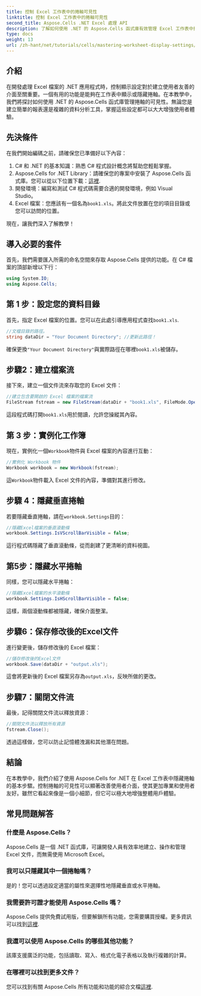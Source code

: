 ```yaml
---
title: 控制 Excel 工作表中的捲軸可見性
linktitle: 控制 Excel 工作表中的捲軸可見性
second_title: Aspose.Cells .NET Excel 處理 API
description: 了解如何使用 .NET 的 Aspose.Cells 函式庫有效管理 Excel 工作表中捲軸的可見性。這個綜合教程將引導您完成隱藏垂直和水平捲軸的必要步驟。
type: docs
weight: 13
url: /zh-hant/net/tutorials/cells/mastering-worksheet-display-settings/controlling-scroll-bar-visibility/
---
```

## 介紹

在開發處理 Excel 檔案的 .NET 應用程式時，控制顯示設定對於建立使用者友善的介面至關重要。一個有用的功能是能夠在工作表中顯示或隱藏捲軸。在本教學中，我們將探討如何使用 .NET 的 Aspose.Cells 函式庫管理捲軸的可見性。無論您是建立簡單的報表還是複雜的資料分析工具，掌握這些設定都可以大大增強使用者體驗。

## 先決條件

在我們開始編碼之前，請確保您已準備好以下內容：

1. C# 和 .NET 的基本知識：熟悉 C# 程式設計概念將幫助您輕鬆掌握。
2. Aspose.Cells for .NET Library：請確保您的專案中安裝了 Aspose.Cells 函式庫。您可以從以下位置下載：[這裡](https://releases.aspose.com/cells/net/).
3. 開發環境：編寫和測試 C# 程式碼需要合適的開發環境，例如 Visual Studio。
4.  Excel 檔案：您應該有一個名為`book1.xls`。將此文件放置在您的項目目錄或您可以訪問的位置。

現在，讓我們深入了解教學！

## 導入必要的套件

首先，我們需要匯入所需的命名空間來存取 Aspose.Cells 提供的功能。在 C# 檔案的頂部新增以下行：

```csharp
using System.IO;
using Aspose.Cells;
```

## 第 1 步：設定您的資料目錄

首先，指定 Excel 檔案的位置。您可以在此處引導應用程式查找`book1.xls`.

```csharp
//文檔目錄的路徑。
string dataDir = "Your Document Directory"; //更新此路徑！
```

確保更換`"Your Document Directory"`與實際路徑在哪裡`book1.xls`被儲存。

## 步驟2：建立檔案流

接下來，建立一個文件流來存取您的 Excel 文件：

```csharp
//建立包含要開啟的 Excel 檔案的檔案流
FileStream fstream = new FileStream(dataDir + "book1.xls", FileMode.Open);
```

這段程式碼打開`book1.xls`用於閱讀，允許您操縱其內容。

## 第 3 步：實例化工作簿

現在，實例化一個`Workbook`物件與 Excel 檔案的內容進行互動：

```csharp
//實例化 Workbook 物件
Workbook workbook = new Workbook(fstream);
```

這`Workbook`物件載入 Excel 文件的內容，準備對其進行修改。

## 步驟 4：隱藏垂直捲軸

若要隱藏垂直捲軸，請在`workbook.Settings`目的：

```csharp
//隱藏Excel檔案的垂直滾動條
workbook.Settings.IsVScrollBarVisible = false;
```

這行程式碼隱藏了垂直滾動條，從而創建了更清晰的資料視圖。

## 第5步：隱藏水平捲軸

同樣，您可以隱藏水平捲軸：

```csharp
//隱藏Excel檔案的水平滾動條
workbook.Settings.IsHScrollBarVisible = false;
```

這樣，兩個滾動條都被隱藏，確保介面整潔。

## 步驟6：保存修改後的Excel文件

進行變更後，儲存修改後的 Excel 檔案：

```csharp
//儲存修改後的Excel文件
workbook.Save(dataDir + "output.xls");
```

這會將更新後的 Excel 檔案另存為`output.xls`，反映所做的更改。

## 步驟7：關閉文件流

最後，記得關閉文件流以釋放資源：

```csharp
//關閉文件流以釋放所有資源
fstream.Close();
```

透過這樣做，您可以防止記憶體洩漏和其他潛在問題。

## 結論

在本教學中，我們介紹了使用 Aspose.Cells for .NET 在 Excel 工作表中隱藏捲軸的基本步驟。控制捲軸的可見性可以顯著改善使用者介面，使其更加專業和使用者友好。雖然它看起來像是一個小細節，但它可以極大地增強整體用戶體驗。

## 常見問題解答

### 什麼是 Aspose.Cells？  
Aspose.Cells 是一個 .NET 函式庫，可讓開發人員有效率地建立、操作和管理 Excel 文件，而無需使用 Microsoft Excel。

### 我可以只隱藏其中一個捲軸嗎？  
是的！您可以透過設定適當的屬性來選擇性地隱藏垂直或水平捲軸。

### 我需要許可證才能使用 Aspose.Cells 嗎？  
 Aspose.Cells 提供免費試用版，但要解鎖所有功能，您需要購買授權。更多資訊可以找到[這裡](https://purchase.aspose.com/buy).

### 我還可以使用 Aspose.Cells 的哪些其他功能？  
該庫支援廣泛的功能，包括讀取、寫入、格式化電子表格以及執行複雜的計算。

### 在哪裡可以找到更多文件？  
您可以找到有關 Aspose.Cells 所有功能和功能的綜合文檔[這裡](https://reference.aspose.com/cells/net/).